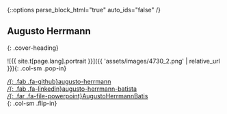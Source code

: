{::options parse_block_html="true" auto_ids="false" /}

<section class="container flex-column">
  <div class="row">

# Augusto Herrmann
{: .cover-heading}

  </div>

  <div class="row inner contact">

![{{ site.t[page.lang].portrait }}]({{ 'assets/images/4730_2.png' | relative_url }}){: .col-sm .pop-in}

[*/*{: .fab .fa-github}augusto-herrmann](https://github.com/augusto-herrmann)  
[*/*{: .fab .fa-linkedin}augusto-herrmann-batista](https://www.linkedin.com/in/augusto-herrmann-batista-7678abb3/)  
[*/*{: .far .fa-file-powerpoint}AugustoHerrmannBatis](https://www.slideshare.net/AugustoHerrmannBatis)  
{: .col-sm .flip-in}

  </div>
</section>
